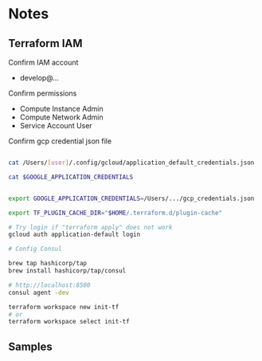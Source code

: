 # Notes

## Terraform IAM

Confirm IAM account

- develop@...

Confirm permissions

- Compute Instance Admin
- Compute Network Admin
- Service Account User

Confirm gcp credential json file

```sh

cat /Users/[user]/.config/gcloud/application_default_credentials.json

cat $GOOGLE_APPLICATION_CREDENTIALS


export GOOGLE_APPLICATION_CREDENTIALS=/Users/.../gcp_credentials.json

export TF_PLUGIN_CACHE_DIR="$HOME/.terraform.d/plugin-cache"

# Try login if "terraform apply" does not work
gcloud auth application-default login

# Config Consul

brew tap hashicorp/tap
brew install hashicorp/tap/consul

# http://localhost:8500
consul agent -dev

terraform workspace new init-tf
# or
terraform workspace select init-tf


```

## Samples

[](https://github.com/terraform-google-modules/terraform-example-foundation)
